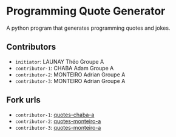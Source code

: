 # Programming Quote Generator

A python program that generates programming quotes and jokes.

## Contributors
- `initiator`: LAUNAY Théo Groupe A
- `contributor-1`: CHABA Adam Groupe A
- `contributor-2`: MONTEIRO Adrian Groupe A
- `contributor-3`: MONTEIRO Adrian Groupe A

## Fork urls
- `contributor-1`: [quotes-chaba-a](https://github.com/AdamChb/quotes-chaba-a)
- `contributor-2`: [quotes-monteiro-a](https://github.com/Adri-dou/quotes-monteiro-a)
- `contributor-3`: [quotes-monteiro-a](https://github.com/Adri-dou/quotes-monteiro-a)
